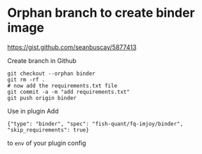 # Orphan branch to create binder image

https://gist.github.com/seanbuscay/5877413

Create branch in Github
```
git checkout --orphan binder
git rm -rf .
# now add the requirements.txt file
git commit -a -m "add requirements.txt"
git push origin binder
```

Use in plugin
Add
```
{"type": "binder", "spec": "fish-quant/fq-imjoy/binder", "skip_requirements": true}
```
to `env` of your plugin config
